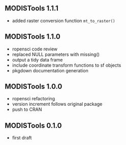 ## MODISTools 1.1.1

* added raster conversion function `mt_to_raster()`

## MODISTools 1.1.0

* ropensci code review
* replaced NULL parameters with missing()
* output a tidy data frame
* include coordinate transform functions to sf objects
* pkgdown documentation generation

## MODISTools 1.0.0

* ropensci refactoring
* version increment follows original package
* push to CRAN

## MODISTools 0.1.0

* first draft
